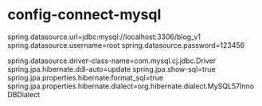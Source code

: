 # config-connect-mysql

spring.datasource.url=jdbc:mysql://localhost:3306/blog_v1
spring.datasource.username=root
spring.datasource.password=123456

spring.datasource.driver-class-name=com.mysql.cj.jdbc.Driver
spring.jpa.hibernate.ddl-auto=update
spring.jpa.show-sql=true
spring.jpa.properties.hibernate.format_sql=true
spring.jpa.properties.hibernate.dialect=org.hibernate.dialect.MySQL57InnoDBDialect
